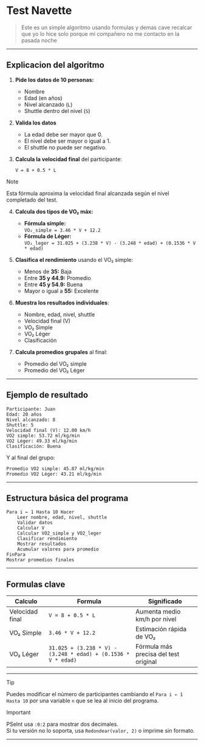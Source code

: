 # Test Navette
> Este es un simple algoritmo usando formulas y demas cave recalcar que yo lo hice solo porque mi compañero no me contacto en la pasada noche

---

## Explicacion del algoritmo

1. **Pide los datos de 10 personas:**
   - Nombre  
   - Edad (en años)  
   - Nivel alcanzado (`L`)  
   - Shuttle dentro del nivel (`S`)

2. **Valida los datos**  
   - La edad debe ser mayor que 0.  
   - El nivel debe ser mayor o igual a 1.  
   - El shuttle no puede ser negativo.

3. **Calcula la velocidad final** del participante:
   ```pseudocode
   V = 8 + 0.5 * L
   ```
   
> [!NOTE]
> Esta fórmula aproxima la velocidad final alcanzada según el nivel completado del test.
   

4. **Calcula dos tipos de VO₂ máx:**
   - **Fórmula simple:**  
     `VO₂_simple = 3.46 * V + 12.2`
   - **Fórmula de Léger:**  
     `VO₂_leger = 31.025 + (3.238 * V) - (3.248 * edad) + (0.1536 * V * edad)`

5. **Clasifica el rendimiento** usando el VO₂ simple:
   - Menos de **35:** Baja  
   - Entre **35 y 44.9:** Promedio  
   - Entre **45 y 54.9:** Buena  
   - Mayor o igual a **55:** Excelente  

6. **Muestra los resultados individuales**:
   - Nombre, edad, nivel, shuttle  
   - Velocidad final (V)  
   - VO₂ Simple  
   - VO₂ Léger  
   - Clasificación

7. **Calcula promedios grupales** al final:
   - Promedio del VO₂ simple  
   - Promedio del VO₂ Léger

---

## Ejemplo de resultado

```
Participante: Juan
Edad: 20 años
Nivel alcanzado: 8
Shuttle: 5
Velocidad final (V): 12.00 km/h
VO2 simple: 53.72 ml/kg/min
VO2 Léger: 49.33 ml/kg/min
Clasificación: Buena
```

Y al final del grupo:

```
Promedio VO2 simple: 45.87 ml/kg/min
Promedio VO2 Léger: 43.21 ml/kg/min
```

---

## Estructura básica del programa

```pseudocode
Para i ← 1 Hasta 10 Hacer
    Leer nombre, edad, nivel, shuttle
    Validar datos
    Calcular V
    Calcular VO2_simple y VO2_leger
    Clasificar rendimiento
    Mostrar resultados
    Acumular valores para promedio
FinPara
Mostrar promedios finales
```

---

## Formulas clave

| Calculo | Formula | Significado |
|----------|----------|-------------|
| Velocidad final | `V = 8 + 0.5 * L` | Aumenta medio km/h por nivel |
| VO₂ Simple | `3.46 * V + 12.2` | Estimación rápida de VO₂ |
| VO₂ Léger | `31.025 + (3.238 * V) - (3.248 * edad) + (0.1536 * V * edad)` | Fórmula más precisa del test original |

---

> [!TIP]  
> Puedes modificar el número de participantes cambiando el `Para i ← 1 Hasta 10` por una variable `n` que se lea al inicio del programa.

> [!IMPORTANT]  
> PSeInt usa `:0:2` para mostrar dos decimales.  
> Si tu versión no lo soporta, usa `Redondear(valor, 2)` o imprime sin formato.

---
